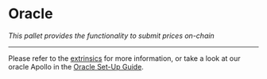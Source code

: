 # Oracle

*This pallet provides the functionality to submit prices on-chain*

---

Please refer to the [extrinsics](./oracle/extrinsics.md) for more information, or take a look at our oracle Apollo in the [Oracle Set-Up Guide](../developer-guides/oracle-set-up-guide.md).
